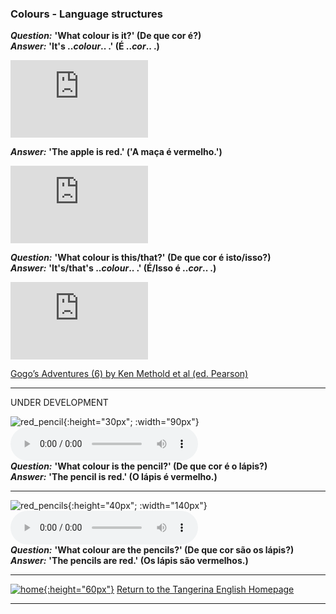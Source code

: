 ### Colours - Language structures

***Question:*** **'What colour is it?' (De que cor é?)**  
***Answer:*** **'It's ..*colour*.. .' (É ..*cor*.. .)**

<iframe width="220" height="124" src="https://www.youtube.com/embed/YyFLBTTAbSE" title="YouTube video player" frameborder="0" allow="accelerometer; autoplay; clipboard-write; encrypted-media; gyroscope; picture-in-picture" allowfullscreen></iframe>  

***Answer:*** **'The apple is red.' ('A maça é vermelho.')**

<iframe width="220" height="124" src="https://www.youtube.com/embed/1jv0Gx_q_OU" title="YouTube video player" frameborder="0" allow="accelerometer; autoplay; clipboard-write; encrypted-media; gyroscope; picture-in-picture" allowfullscreen></iframe>  

***Question:*** **'What colour is this/that?' (De que cor é isto/isso?)**  
***Answer:*** **'It's/that's ..*colour*.. .' (É/Isso é ..*cor*.. .)**

<iframe width="220" height="124" src="https://www.youtube.com/embed/_2WAwT9cKAk" title="YouTube video player" frameborder="0" allow="accelerometer; autoplay; clipboard-write; encrypted-media; gyroscope; picture-in-picture" allowfullscreen></iframe>  

[Gogo’s Adventures (6) by Ken Methold et al (ed. Pearson)](https://www.youtube.com/embed/9R5-W3bMX4E)  


***  

UNDER DEVELOPMENT

![red_pencil](https://1blockatatime.github.io/English/images2/red_colour_pencil_tr_cr.png){:height="30px"; :width="90px"}<audio src="https://1blockatatime.github.io/English/audio/w_c_is_t_pencil.mp3" controls preload></audio>  
***Question:*** **'What colour is the pencil?' (De que cor é o lápis?)**  
***Answer:*** **'The pencil is red.' (O lápis é vermelho.)**  

***  

![red_pencils](https://1blockatatime.github.io/English/images2/red_colour_pencils_tr.png){:height="40px"; :width="140px"}<audio src="https://1blockatatime.github.io/English/audio/w_c_r_t_pencils.mp3" controls preload></audio>   
***Question:*** **'What colour are the pencils?' (De que cor são os lápis?)**  
***Answer:*** **'The pencils are red.' (Os lápis são vermelhos.)**  

***

[![home](https://1blockatatime.github.io/English/images/home.png){:height="60px"}](https://tangerina-pt.github.io/English) [Return to the Tangerina English Homepage](https://tangerina-pt.github.io/English)

***
